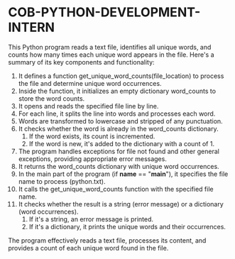 # COB-PYTHON-DEVELOPMENT-INTERN

This Python program reads a text file, identifies all unique words, and counts how many times each unique word appears in the file. Here's a summary of its key components and functionality:

1) It defines a function get_unique_word_counts(file_location) to process the file and determine unique word occurrences.
2) Inside the function, it initializes an empty dictionary word_counts to store the word counts.
3) It opens and reads the specified file line by line.
4) For each line, it splits the line into words and processes each word.
5) Words are transformed to lowercase and stripped of any punctuation.
6) It checks whether the word is already in the word_counts dictionary.
    1. If the word exists, its count is incremented.
    2. If the word is new, it's added to the dictionary with a count of 1.
7) The program handles exceptions for file not found and other general exceptions, providing appropriate error messages.
8) It returns the word_counts dictionary with unique word occurrences.
9) In the main part of the program (if __name__ == "__main__"), it specifies the file name to process (python.txt).
10) It calls the get_unique_word_counts function with the specified file name.
11) It checks whether the result is a string (error message) or a dictionary (word occurrences).
    1. If it's a string, an error message is printed.
    2. If it's a dictionary, it prints the unique words and their occurrences.

The program effectively reads a text file, processes its content, and provides a count of each unique word found in the file.
